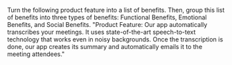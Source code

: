Turn the following product feature into a list of benefits. Then, group this list of benefits into three types of benefits: Functional Benefits, Emotional Benefits, and Social Benefits.
"Product Feature:
Our app automatically transcribes your meetings. It uses state-of-the-art speech-to-text technology that works even in noisy backgrounds. Once the transcription is done, our app creates its summary and automatically emails it to the meeting attendees."
